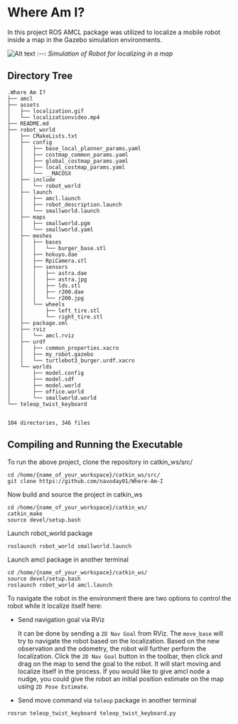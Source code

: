 # Where Am I?

In this project ROS AMCL package was utilized to localize a mobile robot inside a map in the Gazebo simulation environments.

![Alt text](assets/localization.gif)
:--:
*Simulation of Robot for localizing in a map*

## Directory Tree 

```
.Where Am I?
├── amcl
├── assets
│   ├── localization.gif
│   └── localizationvideo.mp4
├── README.md
├── robot_world
│   ├── CMakeLists.txt
│   ├── config
│   │   ├── base_local_planner_params.yaml
│   │   ├── costmap_common_params.yaml
│   │   ├── global_costmap_params.yaml
│   │   ├── local_costmap_params.yaml
│   │   └── __MACOSX
│   ├── include
│   │   └── robot_world
│   ├── launch
│   │   ├── amcl.launch
│   │   ├── robot_description.launch
│   │   └── smallworld.launch
│   ├── maps
│   │   ├── smallworld.pgm
│   │   └── smallworld.yaml
│   ├── meshes
│   │   ├── bases
│   │   │   └── burger_base.stl
│   │   ├── hokuyo.dae
│   │   ├── RpiCamera.stl
│   │   ├── sensors
│   │   │   ├── astra.dae
│   │   │   ├── astra.jpg
│   │   │   ├── lds.stl
│   │   │   ├── r200.dae
│   │   │   └── r200.jpg
│   │   └── wheels
│   │       ├── left_tire.stl
│   │       └── right_tire.stl
│   ├── package.xml
│   ├── rviz
│   │   └── amcl.rviz
│   ├── urdf
│   │   ├── common_properties.xacro
│   │   ├── my_robot.gazebo
│   │   └── turtlebot3_burger.urdf.xacro
│   └── worlds
│       ├── model.config
│       ├── model.sdf
│       ├── model.world
│       ├── office.world
│       └── smallworld.world
└── teleop_twist_keyboard
    

104 directories, 346 files
```
## Compiling and Running the Executable

To run the above project, clone the repository in catkin_ws/src/ 

```
cd /home/{name_of_your_workspace}/catkin_ws/src/
git clone https://github.com/navoday01/Where-Am-I
```

Now build and source the project in catkin_ws
```
cd /home/{name_of_your_workspace}/catkin_ws/
catkin_make
source devel/setup.bash
```

Launch robot_world package
```
roslaunch robot_world smallworld.launch
```

Launch amcl package in another terminal
```
cd /home/{name_of_your_workspace}/catkin_ws/
source devel/setup.bash
roslaunch robot_world amcl.launch
```

To navigate the robot in the environment there are two options to control the robot while it localize itself here:

* Send navigation goal via RViz

    It can be done by sending a `2D Nav Goal` from RViz. The `move_base` will try to navigate the robot based on the localization. Based on the new observation and the odometry, the robot will further perform the localization. Click the `2D Nav Goal` button in the toolbar, then click and drag on the map to send the goal to the robot. It will start moving and localize itself in the process. If you would like to give amcl node a nudge, you could give the robot an initial position estimate on the map using `2D Pose Estimate`.

* Send move command via `teleop` package in another terminal
```
rosrun teleop_twist_keyboard teleop_twist_keyboard.py
```

